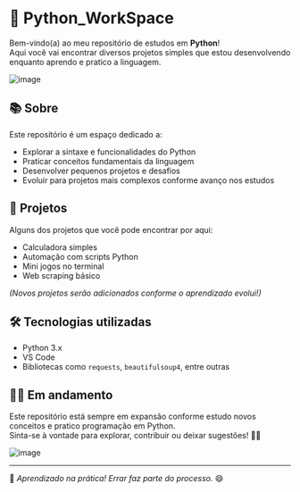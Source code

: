 # 🐍 Python_WorkSpace

Bem-vindo(a) ao meu repositório de estudos em **Python**!  
Aqui você vai encontrar diversos projetos simples que estou desenvolvendo enquanto aprendo e pratico a linguagem.

![image](https://github.com/user-attachments/assets/a02b91d3-52f4-4350-ad07-4da721853be0)


## 📚 Sobre

Este repositório é um espaço dedicado a:

- Explorar a sintaxe e funcionalidades do Python
- Praticar conceitos fundamentais da linguagem
- Desenvolver pequenos projetos e desafios
- Evoluir para projetos mais complexos conforme avanço nos estudos

## 🚀 Projetos

Alguns dos projetos que você pode encontrar por aqui:

- Calculadora simples
- Automação com scripts Python
- Mini jogos no terminal
- Web scraping básico

*(Novos projetos serão adicionados conforme o aprendizado evolui!)*

## 🛠️ Tecnologias utilizadas

- Python 3.x
- VS Code
- Bibliotecas como `requests`, `beautifulsoup4`, entre outras

## 👨‍💻 Em andamento

Este repositório está sempre em expansão conforme estudo novos conceitos e pratico programação em Python.  
Sinta-se à vontade para explorar, contribuir ou deixar sugestões! 🚀🐍

![image](https://github.com/user-attachments/assets/81e83bcc-ec53-47c4-964f-993083fb7127)


---

📌 _Aprendizado na prática! Errar faz parte do processo._ 😄
